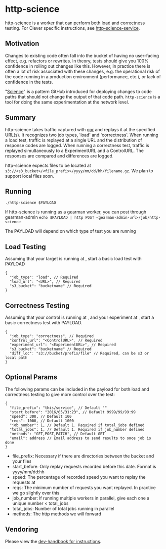 # http-science

http-science is a worker that can perform both load and correctness testing. For Clever specific instructions, see [http-science-service](https://github.com/Clever/http-science-service).


## Motivation

Changes to existing code often fall into the bucket of having no user-facing effect, e.g. refactors or rewrites. In theory, tests should give you 100% confidence in rolling out changes like this. However, in practice there is often a lot of risk associated with these changes, e.g. the operational risk of the code running in a production environment (performance, etc.), or lack of confidence in the tests.

"[Science](http://zachholman.com/talk/move-fast-break-nothing/)" is a pattern GitHub introduced for deploying changes to code paths that should not change the output of that code path. `http-science` is a tool for doing the same experimentation at the network level.


## Summary

http-science takes traffic captured with [gor](https://github.com/buger/gor) and replays it at the specified URL(s). It recognizes two job types, 'load' and 'correctness'. When running a load test, traffic is replayed at a single URL and the distribution of response codes are logged. When running a correctness test, traffic is replayed simultaneously to a ExperimentURL and a ControlURL. The responses are compared and differences are logged.

http-science expects files to be located at `s3://<s3_bucket>/<file_prefix>/yyyy/mm/dd/hh/filename.gz`. We plan to support local files soon.

## Running

`./http-science $PAYLOAD`

If http-science is running as a gearman worker, you can post through gearman-admin
`echo $PAYLOAD | http POST <gearman-admin-url>/job/http-science`

The PAYLOAD will depend on which type of test you are running

## Load Testing

Assuming that your target is running at <URL>, start a basic load test with PAYLOAD

```
{
  "job_type": "load", // Required
  "load_url": "<URL>", // Required
  "s3_bucket": "bucketname" // Required
}
```

## Correctness Testing

Assuming that your control is running at <ControlURL>, and your experiment at <ExperimentURL>, start a basic correctness test with PAYLOAD.

```
{
  "job_type": "correctness", // Required
  "control_url": "<ControlURL>", // Required
  "experiment_url": "<ExperimentURL>", // Required
  "s3_bucket": "bucketname" // Required
  "diff_loc": "s3://bucket/prefix/file" // Required, can be s3 or local path
}
```


## Optional Params
The following params can be included in the payload for both load and correctness testing to give more control over the test:
```
{
  "file_prefix": "this/service", // Default ""
  "start_before": "2016/05/31:23", // Default 9999/99/99:99
  "speed": 300, // Default 100
  "reqs": 1000, // Default 1000
  "job_number": 1, // Default 1. Required if total_jobs defined
  "total_jobs": 1, // Default 1. Required if job_number defined
  "methods": "GET,POST,PATCH", // Default GET
  "email": address // Email address to send results to once job is done
}
```

* file_prefix: Necessary if there are directories between the bucket and your files
* start_before: Only replay requests recorded before this date. Format is yyyy/mm/dd:hh
* speed: The percentage of recorded speed you want to replay the requests at
* reqs: The minimum number of requests you want replayed. In practice we go slightly over this
* job_number: If running multiple workers in parallel, give each one a unique number < total_jobs
* total_jobs: Number of total jobs running in parallel
* methods: The http methods we will forward

## Vendoring

Please view the [dev-handbook for instructions](https://github.com/Clever/dev-handbook/blob/master/golang/godep.md).
